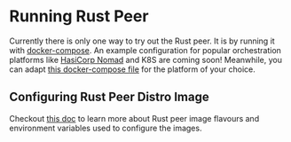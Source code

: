 # Running Rust Peer

Currently there is only one way to try out the Rust peer. It is by running it with [docker-compose](docker-compose/). An example configuration for popular orchestration platforms like [HasiCorp Nomad](https://www.nomadproject.io/) and K8S are coming soon! Meanwhile, you can adapt [this docker-compose file](docker-compose/docker-compose.yml) for the platform of your choice.


## Configuring Rust Peer Distro Image

Checkout [this doc](../docs/flavours.md) to learn more about Rust peer image
flavours and environment variables used to configure the images.

